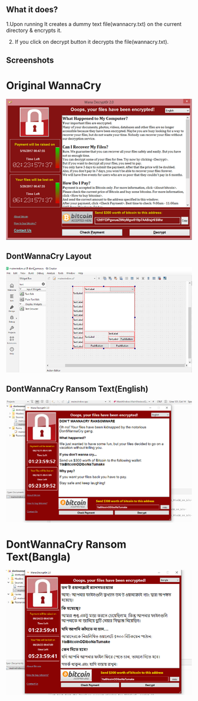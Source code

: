 ## What it does?
1.Upon running It creates a dummy text file(wannacry.txt) on the current directory & encrypts it.

2. If you click on decrypt button it decrypts the file(wannacry.txt).


## Screenshots

# Original WannaCry
![Capture](Screenshots/original_wannacry.png)

## DontWannaCry Layout
![Capture2](Screenshots/layout.png)

## DontWannaCry Ransom Text(English)
![Capture](Screenshots/eng.png)

# DontWannaCry Ransom Text(Bangla)
![Capture2](Screenshots/bng.png)
